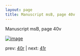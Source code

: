 ```yaml
---
layout: page
title: Manuscript msB, page 40v
---
```


Manuscript msB, page 40v

[![image](http://www.homermultitext.org/iipsrv?OBJ=IIP,1.0&FIF=/project/homer/pyramidal/deepzoom/hmt/vbbifolio/v1/vb_40v_41r.tif&WID=100&CVT=JPEG)](http://www.homermultitext.org/ict2/?urn=urn:cite2:hmt:vbbifolio.v1:vb_40v_41r)

prev:  [40r](../40r) | next:  [41r](../41r)


